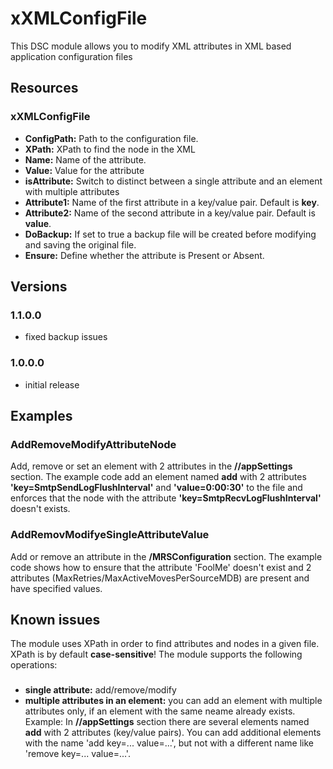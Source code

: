 # xXMLConfigFile
This DSC module allows you to modify XML attributes in XML based application configuration files
## Resources
### xXMLConfigFile

* **ConfigPath:** Path to the configuration file.
* **XPath:** XPath to find the node in the XML
* **Name:** Name of the attribute.
* **Value:** Value for the attribute
* **isAttribute:** Switch to distinct between a single attribute and an element with multiple attributes
* **Attribute1:** Name of the first attribute in a key/value pair. Default is **key**.
* **Attribute2:** Name of the second attribute in a key/value pair. Default is **value**.
* **DoBackup:** If set to true a backup file will be created before modifying and saving the original file.
* **Ensure:** Define whether the attribute is Present or Absent.

## Versions
### 1.1.0.0
* fixed backup issues
### 1.0.0.0
* initial release

## Examples
### AddRemoveModifyAttributeNode
Add, remove or set an element with 2 attributes in the **//appSettings** section. The example code add an element named **add** with 2 attributes **'key=SmtpSendLogFlushInterval'** and **'value=0:00:30'** to the file and enforces that the node with the attribute **'key=SmtpRecvLogFlushInterval'** doesn't exists.
### AddRemovModifyeSingleAttributeValue
Add or remove an attribute in the **/MRSConfiguration** section. The example code shows how to ensure that the attribute 'FoolMe' doesn't exist and 2 attributes (MaxRetries/MaxActiveMovesPerSourceMDB) are present and have specified values.

## Known issues
The module uses XPath in order to find attributes and nodes in a given file. XPath is by default **case-sensitive**!
The module supports the following operations:
### 
* **single attribute:** add/remove/modify
* **multiple attributes in an element:** you can add an element with multiple attributes only, if an element with the same neame already exists. Example: In **//appSettings** section there are several elements named **add** with 2 attributes (key/value pairs). You can add additional elements with the name 'add key=... value=...', but not with a different name like 'remove key=... value=...'.
